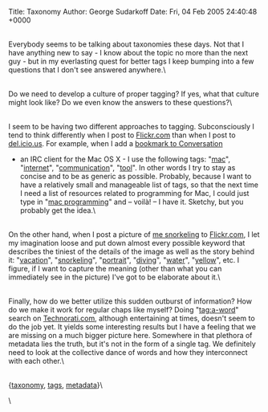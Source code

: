 Title: Taxonomy
Author: George Sudarkoff
Date: Fri, 04 Feb 2005 24:40:48 +0000

\
Everybody seems to be talking about taxonomies these days. Not that I
have anything new to say - I know about the topic no more than the next
guy - but in my everlasting quest for better tags I keep bumping into a
few questions that I don't see answered anywhere.\

\
Do we need to develop a culture of proper tagging? If yes, what that
culture might look like? Do we even know the answers to these
questions?\

\
I seem to be having two different approaches to tagging. Subconsciously
I tend to think differently when I post to
[Flickr.com](http://www.flickr.com) than when I post to
[del.icio.us](http://del.icio.us). For example, when I add a [bookmark
to
Conversation](http://homepage.mac.com/philrobin/conversation/index.html)
- an IRC client for the Mac OS X - I use the following tags:
"[mac](http://del.icio.us/tag/mac)",
"[internet](http://del.icio.us/tag/internet)",
"[communication](http://del.icio.us/tag/communication)",
"[tool](http://del.icio.us/tag/tool)". In other words I try to stay as
concise and to be as generic as possible. Probably, because I want to
have a relatively small and manageable list of tags, so that the next
time I need a list of resources related to programming for Mac, I could
just type in "[mac programming](http://del.icio.us/tag/mac+programming)"
and – voilà! – I have it. Sketchy, but you probably get the idea.\

\
On the other hand, when I post a picture of [me
snorkeling](http://www.flickr.com/photos/sudarkoff/2395466/ "Self portrait on Flickr.com")
to [Flickr.com](http://www.flickr.com), I let my imagination loose and
put down almost every possible keyword that describes the tiniest of the
details of the image as well as the story behind it:
"[vacation](http://www.flickr.com/photos/tags/vacation)",
"[snorkeling](http://www.flickr.com/photos/tags/snorkeling)",
"[portrait](http://www.flickr.com/photos/tags/portrait)",
"[diving](http://www.flickr.com/photos/tags/diving)",
"[water](http://www.flickr.com/photos/tags/water)",
"[yellow](http://www.flickr.com/photos/tags/yellow)", etc. I figure, if
I want to capture the meaning (other than what you can immediately see
in the picture) I've got to be elaborate about it.\

\
Finally, how do we better utilize this sudden outburst of information?
How do we make it work for regular chaps like myself? Doing
"[tag:a-word](http://www.technorati.com/tag/a-word)" search on
[Technorati.com](http://technorati.com), although entertaining at times,
doesn't seem to do the job yet. It yields some interesting results but I
have a feeling that we are missing on a much bigger picture here.
Somewhere in that plethora of metadata lies the truth, but it's not in
the form of a single tag. We definitely need to look at the collective
dance of words and how they interconnect with each other.\

\
{[taxonomy](http://technorati.com/tag/taxonomy),
[tags](http://technorati.com/tag/tags),
[metadata](http://technorati.com/tag/metadata)}\

\

